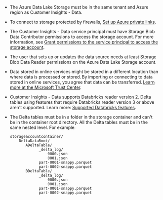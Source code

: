 - The Azure Data Lake Storage must be in the same tenant and Azure region as Customer Insights - Data.
- To connect to storage protected by firewalls, [Set up Azure private links](../private-link.md).
- The Customer Insights - Data service principal must have Storage Blob Data Contributor permissions to access the storage account. For more information, see [Grant permissions to the service principal to access the storage account](../connect-service-principal.md#grant-permissions-to-the-service-principal-to-access-the-storage-account).
- The user that sets up or updates the data source needs at least Storage Blob Data Reader permissions on the Azure Data Lake Storage account.
- Data stored in online services might be stored in a different location than where data is processed or stored. By importing or connecting to data stored in online services, you agree that data can be transferred. [Learn more at the Microsoft Trust Center](https://www.microsoft.com/trust-center).
- Customer Insights - Data supports Databricks reader version 2. Delta tables using features that require Databricks reader version 3 or above aren't supported. Learn more: [Supported Databricks features](../connect-delta-lake.md#supported-databricks-features-and-versions).
- The Delta tables must be in a folder in the storage container and can't be in the container root directory. All the Delta tables must be in the same nested level. For example:

  ```
  storageaccountcontainer/
      DeltaDataRoot/
         ADeltaTable/
               _delta_log/
                   0000.json
                   0001.json
               part-0001-snappy.parquet
               part-0002-snappy.parquet
         BDeltaTable/
               _delta_log/
                   0000.json
                   0001.json
               part-0001-snappy.parquet
               part-0002-snappy.parquet
  ```